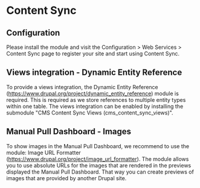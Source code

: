 # Content Sync

## Configuration
Please install the module and visit the Configuration > Web Services > Content Sync page to register your site and start using Content Sync.

## Views integration - Dynamic Entity Reference
To provide a views integration, the Dynamic Entity Reference (https://www.drupal.org/project/dynamic_entity_reference) module is required.
This is required as we store references to multiple entity types within one table. The views integration can be enabled by installing
the submodule "CMS Content Sync Views (cms_content_sync_views)".

## Manual Pull Dashboard - Images
To show images in the Manual Pull Dashboard, we recommend to use the module: Image URL Formatter (https://www.drupal.org/project/image_url_formatter).
The module allows you to use absolute URLs for the images that are rendered in the previews displayed the Manual Pull Dashboard. That way you can create previews of images that are provided by another Drupal site.
